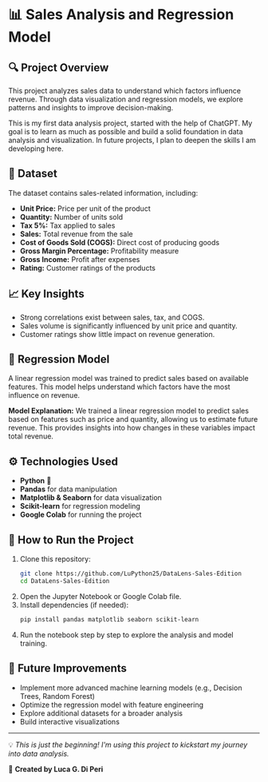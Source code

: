 # 📊 Sales Analysis and Regression Model

## 🔍 Project Overview
This project analyzes sales data to understand which factors influence revenue. Through data visualization and regression models, we explore patterns and insights to improve decision-making.

This is my first data analysis project, started with the help of ChatGPT. My goal is to learn as much as possible and build a solid foundation in data analysis and visualization. In future projects, I plan to deepen the skills I am developing here.

## 📂 Dataset
The dataset contains sales-related information, including:
- **Unit Price:** Price per unit of the product  
- **Quantity:** Number of units sold  
- **Tax 5%:** Tax applied to sales  
- **Sales:** Total revenue from the sale  
- **Cost of Goods Sold (COGS):** Direct cost of producing goods  
- **Gross Margin Percentage:** Profitability measure  
- **Gross Income:** Profit after expenses  
- **Rating:** Customer ratings of the products  

## 📈 Key Insights
- Strong correlations exist between sales, tax, and COGS.
- Sales volume is significantly influenced by unit price and quantity.
- Customer ratings show little impact on revenue generation.

## 🤖 Regression Model
A linear regression model was trained to predict sales based on available features. This model helps understand which factors have the most influence on revenue.

**Model Explanation:**
We trained a linear regression model to predict sales based on features such as price and quantity, allowing us to estimate future revenue. This provides insights into how changes in these variables impact total revenue.

## ⚙️ Technologies Used
- **Python** 🐍  
- **Pandas** for data manipulation  
- **Matplotlib & Seaborn** for data visualization  
- **Scikit-learn** for regression modeling  
- **Google Colab** for running the project  

## 🚀 How to Run the Project
1. Clone this repository:
   ```bash
   git clone https://github.com/LuPython25/DataLens-Sales-Edition
   cd DataLens-Sales-Edition
   ```
2. Open the Jupyter Notebook or Google Colab file.
3. Install dependencies (if needed):
   ```bash
   pip install pandas matplotlib seaborn scikit-learn
   ```
4. Run the notebook step by step to explore the analysis and model training.

## 🔮 Future Improvements
- Implement more advanced machine learning models (e.g., Decision Trees, Random Forest)
- Optimize the regression model with feature engineering
- Explore additional datasets for a broader analysis
- Build interactive visualizations

---  
💡 *This is just the beginning! I'm using this project to kickstart my journey into data analysis.*  

📌 **Created by Luca G. Di Peri**
